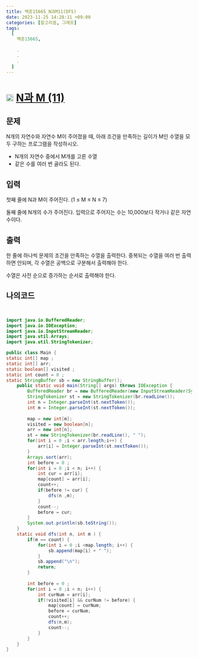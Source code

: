 ```yaml
---
title: 백준15665_N과M11(DFS)
date: 2023-11-25 14:28:11 +09:00
categories: [알고리즘, 그래프]
tags:
  [
    백준15665,
    
    .
    .
    .
  ]
---
```


# <img width="20px"  src="https://d2gd6pc034wcta.cloudfront.net/tier/9.svg" class="solvedac-tier"> [N과 M (11)](https://www.acmicpc.net/problem/15665) 


## 문제
<p>N개의 자연수와 자연수 M이 주어졌을 때, 아래 조건을 만족하는 길이가 M인 수열을 모두 구하는 프로그램을 작성하시오.</p>

<ul>
	<li>N개의 자연수 중에서 M개를 고른 수열</li>
	<li>같은 수를 여러 번 골라도 된다.</li>
</ul>

## 입력
<p>첫째 줄에 N과 M이 주어진다. (1 ≤ M ≤ N ≤ 7)</p>

<p>둘째 줄에 N개의 수가 주어진다. 입력으로 주어지는 수는 10,000보다 작거나 같은 자연수이다.</p>

## 출력
<p>한 줄에 하나씩 문제의 조건을 만족하는 수열을 출력한다. 중복되는 수열을 여러 번 출력하면 안되며, 각 수열은 공백으로 구분해서 출력해야 한다.</p>

<p>수열은 사전 순으로 증가하는 순서로 출력해야 한다.</p>

## 나의코드

```java


import java.io.BufferedReader;
import java.io.IOException;
import java.io.InputStreamReader;
import java.util.Arrays;
import java.util.StringTokenizer;

public class Main {
static int[] map ;
static int[] arr;
static boolean[] visited ;
static int count = 0 ;
static StringBuffer sb = new StringBuffer();
	public static void main(String[] args) throws IOException {
		BufferedReader br = new BufferedReader(new InputStreamReader(System.in));
		StringTokenizer st = new StringTokenizer(br.readLine());
		int n = Integer.parseInt(st.nextToken());
		int m = Integer.parseInt(st.nextToken());
		
		map = new int[m];
		visited = new boolean[n];
		arr = new int[n];
		st = new StringTokenizer(br.readLine(), " ");
		for(int i = 0 ;i < arr.length;i++) {
			arr[i] = Integer.parseInt(st.nextToken());
		}
		Arrays.sort(arr);
		int before = 0 ;
		for(int i = 0 ;i < n; i++) {
			int cur = arr[i];
			map[count] = arr[i];
			count++;
			if(before != cur) {
				dfs(n ,m);
			}
			count--;
			before = cur;
		}
		System.out.println(sb.toString());
	}
	static void dfs(int n, int m ) {
		if(m == count) {
			for(int i = 0 ;i <map.length; i++) {
				sb.append(map[i] + " ");
			}
			sb.append("\n");
			return;
		}
		
		int before = 0 ;
		for(int i = 0 ;i < n; i++) {
			int curNum = arr[i];
			if(!visited[i] && curNum != before) {
				map[count] = curNum;
				before = curNum;
				count++;
				dfs(n,m);
				count--;
			}
		}
	}
}

```
